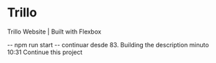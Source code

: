 # Trillo

Trillo Website | Built with Flexbox

-- npm run start
-- continuar desde 83. Building the description minuto 10:31
Continue this project
